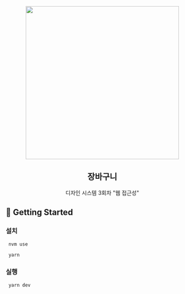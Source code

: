<p align="middle" >
  <img src="https://techcourse-storage.s3.ap-northeast-2.amazonaws.com/3e6c6f30b11d4b098b5a3e81be19ce3a" width="400">
</p>
<h2 align="middle">장바구니</h2>
<p align="middle">디자인 시스템 3회차 "웹 접근성"</p>
</p>

## 🚀 Getting Started

### 설치

```bash
 nvm use
```
```bash
 yarn
```

### 실행

```bash
 yarn dev
```